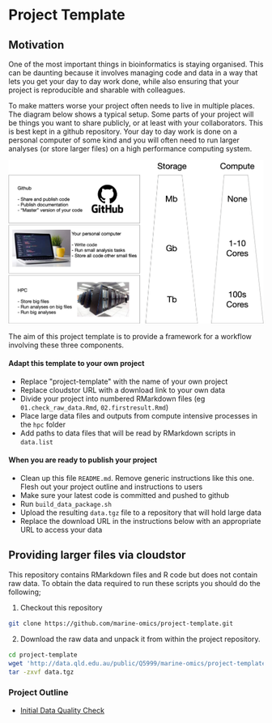 # Project Template

## Motivation

One of the most important things in bioinformatics is staying organised.  This can be daunting because it involves managing code and data in a way that lets you get your day to day work done, while also ensuring that your project is reproducible and sharable with colleagues. 

To make matters worse your project often needs to live in multiple places.  The diagram below shows a typical setup. Some parts of your project will be things you want to share publicly, or at least with your collaborators.  This is best kept in a github repository.  Your day to day work is done on a personal computer of some kind and you will often need to run larger analyses (or store larger files) on a high performance computing system. 

![img](figures/motivation.png)

The aim of this project template is to provide a framework for a workflow involving these three components. 

#### Adapt this template to your own project

- Replace "project-template" with the name of your own project
- Replace cloudstor URL with a download link to your own data
- Divide your project into numbered RMarkdown files (eg `01.check_raw_data.Rmd`, `02.firstresult.Rmd`)
- Place large data files and outputs from compute intensive processes in the `hpc` folder
- Add paths to data files that will be read by RMarkdown scripts in `data.list`

#### When you are ready to publish your project

- Clean up this file `README.md`. Remove generic instructions like this one. Flesh out your project outline and instructions to users
- Make sure your latest code is committed and pushed to github
- Run `build_data_package.sh`
- Upload the resulting `data.tgz` file to a repository that will hold large data
- Replace the download URL in the instructions below with an appropriate URL to access your data

## Providing larger files via cloudstor

This repository contains RMarkdown files and R code but does not contain raw data.  To obtain the data required to run these scripts you should do the following;

1. Checkout this repository 
```bash
git clone https://github.com/marine-omics/project-template.git
```
2. Download the raw data and unpack it from within the project repository.
```bash
cd project-template
wget 'http://data.qld.edu.au/public/Q5999/marine-omics/project-template/data.tgz' -O data.tgz
tar -zxvf data.tgz
```


### Project Outline

- [Initial Data Quality Check](01.check_raw_data.Rmd)

